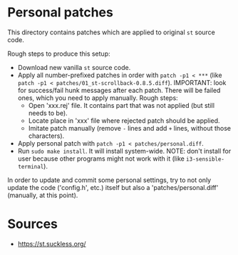 # Personal patches

This directory contains patches which are applied to original `st` source code.

Rough steps to produce this setup:

- Download new vanilla `st` source code.
- Apply all number-prefixed patches in order with `patch -p1 < ***` (like `patch -p1 < patches/01_st-scrollback-0.8.5.diff`).
  IMPORTANT: look for success/fail hunk messages after each patch. There will be failed ones, which you need to apply manually. Rough steps:
    - Open 'xxx.rej' file. It contains part that was not applied (but still needs to be).
    - Locate place in 'xxx' file where rejected patch should be applied.
    - Imitate patch manually (remove `-` lines and add `+` lines, without those characters).
- Apply personal patch with `patch -p1 < patches/personal.diff`.
- Run `sudo make install`. It will install system-wide. NOTE: don't install for user because other programs might not work with it (like `i3-sensible-terminal`).

In order to update and commit some personal settings, try to not only update the code ('config.h', etc.) itself but also a 'patches/personal.diff' (manually, at this point).

# Sources

- https://st.suckless.org/
